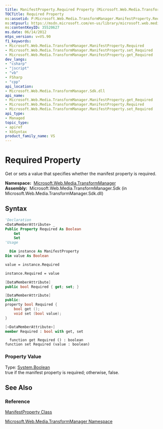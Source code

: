 ```yaml
---
title: ManifestProperty.Required Property (Microsoft.Web.Media.TransformManager)
TOCTitle: Required Property
ms:assetid: P:Microsoft.Web.Media.TransformManager.ManifestProperty.Required
ms:mtpsurl: https://msdn.microsoft.com/en-us/library/microsoft.web.media.transformmanager.manifestproperty.required(v=VS.90)
ms:contentKeyID: 35520627
ms.date: 06/14/2012
mtps_version: v=VS.90
f1_keywords:
- Microsoft.Web.Media.TransformManager.ManifestProperty.Required
- Microsoft.Web.Media.TransformManager.ManifestProperty.set_Required
- Microsoft.Web.Media.TransformManager.ManifestProperty.get_Required
dev_langs:
- "csharp"
- "jscript"
- "vb"
- FSharp
- "cpp"
api_location:
- Microsoft.Web.Media.TransformManager.Sdk.dll
api_name:
- Microsoft.Web.Media.TransformManager.ManifestProperty.get_Required
- Microsoft.Web.Media.TransformManager.ManifestProperty.Required
- Microsoft.Web.Media.TransformManager.ManifestProperty.set_Required
api_type:
- Managed
topic_type:
- apiref
- kbSyntax
product_family_name: VS
---
```


# Required Property

Get or sets a value that specifies whether the manifest property is required.

**Namespace:**  [Microsoft.Web.Media.TransformManager](microsoft-web-media-transformmanager-namespace.md)  
**Assembly:**  Microsoft.Web.Media.TransformManager.Sdk (in Microsoft.Web.Media.TransformManager.Sdk.dll)

## Syntax

```vb
'Declaration
<DataMemberAttribute> _
Public Property Required As Boolean
    Get
    Set
'Usage

  Dim instance As ManifestProperty
Dim value As Boolean

value = instance.Required

instance.Required = value
```

```csharp
[DataMemberAttribute]
public bool Required { get; set; }
```

```cpp
[DataMemberAttribute]
public:
property bool Required {
    bool get ();
    void set (bool value);
}
```

``` fsharp
[<DataMemberAttribute>]
member Required : bool with get, set
```

```jscript
  function get Required () : boolean
function set Required (value : boolean)
```

### Property Value

Type: [System.Boolean](https://msdn.microsoft.com/library/a28wyd50)  
true if the manifest property is required; otherwise, false.  

## See Also

### Reference

[ManifestProperty Class](manifestproperty-class-microsoft-web-media-transformmanager.md)

[Microsoft.Web.Media.TransformManager Namespace](microsoft-web-media-transformmanager-namespace.md)

